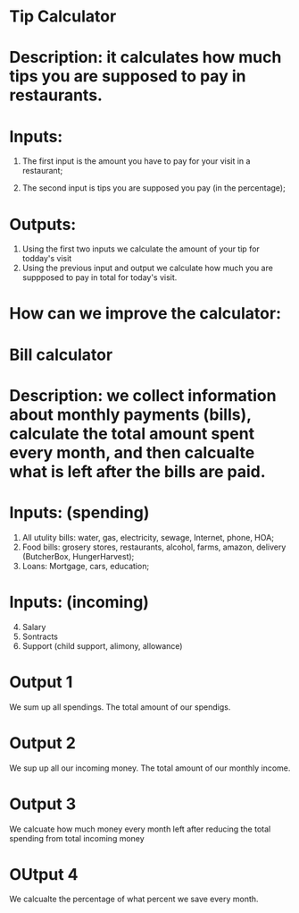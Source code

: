 # Tip Calculator

# Description: it calculates how much tips you are supposed to pay in restaurants. 

# Inputs:

1. The first input is the amount you have to pay for your visit in a restaurant;

2. The second input is tips you are supposed you pay (in the percentage); 


# Outputs: 
1. Using the first two inputs we calculate the amount of your tip for todday's visit 
2. Using the previous input and output we calculate how much you are suppposed to pay in total for today's visit.

# How can we improve the calculator:

# Bill calculator

# Description: we collect information about monthly payments (bills), calculate the total amount spent every month, and then calcualte what is left after the bills are paid. 

# Inputs: (spending)
1. All utulity bills: water, gas, electricity, sewage, Internet, phone, HOA;
2. Food bills: grosery stores, restaurants, alcohol, farms, amazon, delivery (ButcherBox, HungerHarvest);
3. Loans: Mortgage, cars, education;

# Inputs: (incoming)
4. Salary 
5. Sontracts
6. Support (child support, alimony, allowance)

# Output 1
We sum up all spendings. The total amount of our spendigs. 

# Output 2
We sup up all our incoming money. The total amount of our monthly income. 

# Output 3
We calcuate how much money every month left after reducing the total spending from total incoming money

# OUtput 4
We calcualte the percentage of what percent we save every month. 

